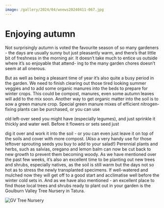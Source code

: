 ```yaml
---
image: /gallery/2024/04/wnews20240411-067.jpg
---
```

# Enjoying autumn

Not surprisingly autumn is voted the favourite season of so many gardeners - the days are usually sunny but just pleasantly
warm, and there’s that little bit of freshness in
the morning air. It doesn’t take much to entice
us outside where it’s so enjoyable that attend-
ing to the many garden chores doesn’t seem at all onerous.
<!--more-->
But as well as being a pleasant time of year
it’s also quite a busy period in the garden. We
need to finish clearing out those tired looking
summer veggies and to add some organic
manures into the beds to prepare for winter
crops. This could be compost, manures, even
some autumn leaves will add to the mix soon.
Another way to get organic matter into the
soil is to sow a green manure crop. Special
 green manure mixes of efficient nitrogen-
fixing plants can be purchased, or you can use

old left-over seed you might have (especially
legumes), and just sprinkle it thickly and
water well. Before it flowers or sets seed just

dig it over and work it into the soil - or you
can even just leave it on top of the soils and
cover with more compost. (Also a very handy
use for those leftover sprouting seeds you buy
to add to your salad!)
Perennial plants and herbs, such as
salvias, oregano and lemon balm can now
be cut back to new growth to prevent them
becoming woody.
As we have mentioned over the past
few weeks, it’s also an excellent time to be
planting out new trees and shrubs, especially
natives, as the soil is still warm but the days
not so hot as to stress the newly transplanted
specimens. If well-watered and mulched now
they will get off to a good start and acclimatise
well before the winter cold sets in.
And as we have also mentioned - an
excellent place to find those local trees and
shrubs ready to plant out in your garden is the
Goulburn Valley Tree Nursery in Tatura.

![GV Tree Nursery](https://media.wnews.org.au/gallery/2024/04/wnews20240411-067.jpg)
